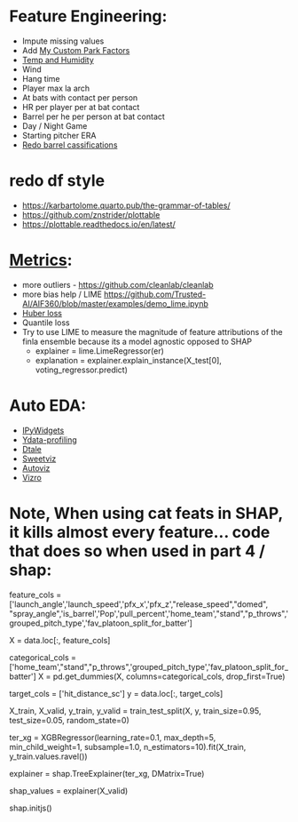# Feature Engineering:
- Impute missing values
- Add [My Custom Park Factors](https://github.com/dec1costello/Baseball/tree/main/Stadiums)
- [Temp and Humidity](https://towardsdatascience.com/getting-weather-data-in-3-easy-steps-8dc10cc5c859)
- Wind
- Hang time
- Player max la arch
- At bats with contact per person
- HR per player per at bat contact
- Barrel per he per person at bat contact
- Day / Night Game
- Starting pitcher ERA
- [Redo barrel cassifications](https://x.com/JonPgh/status/1706726176973373637?s=20)

# redo df style
- https://karbartolome.quarto.pub/the-grammar-of-tables/
- https://github.com/znstrider/plottable
- https://plottable.readthedocs.io/en/latest/


# [Metrics](https://docs.seldon.io/projects/alibi/en/stable/overview/high_level.html):
- more outliers - https://github.com/cleanlab/cleanlab
- more bias help / LIME https://github.com/Trusted-AI/AIF360/blob/master/examples/demo_lime.ipynb
- [Huber loss](https://medium.com/analytics-vidhya/a-comprehensive-guide-to-loss-functions-part-1-regression-ff8b847675d6)
- Quantile loss
- Try to use LIME to measure the magnitude of feature attributions of the finla ensemble because its a model agnostic opposed to SHAP
  -  explainer = lime.LimeRegressor(er)
  -  explanation = explainer.explain_instance(X_test[0], voting_regressor.predict)

# Auto EDA:
- [IPyWidgets](https://towardsdatascience.com/interactive-controls-for-jupyter-notebooks-f5c94829aee6)
- [Ydata-profiling](https://github.com/ydataai)
- [Dtale](https://github.com/man-group/dtale)
- [Sweetviz](https://towardsdatascience.com/sweetviz-automated-eda-in-python-a97e4cabacde)
- [Autoviz](https://towardsdatascience.com/autoviz-automatically-visualize-any-dataset-75876a4eede4)
- [Vizro](https://github.com/mckinsey/vizro)

# Note, When using cat feats in SHAP, it kills almost every feature... code that does so when used in part 4 / shap:

feature_cols = ['launch_angle','launch_speed','pfx_x','pfx_z',"release_speed","domed", "spray_angle",'is_barrel','Pop','pull_percent','home_team',"stand","p_throws",'grouped_pitch_type','fav_platoon_split_for_batter']

X = data.loc[:, feature_cols]

categorical_cols = ['home_team',"stand","p_throws",'grouped_pitch_type','fav_platoon_split_for_batter']
X = pd.get_dummies(X, columns=categorical_cols, drop_first=True)

target_cols = ['hit_distance_sc']
y = data.loc[:, target_cols]

X_train, X_valid, y_train, y_valid = train_test_split(X, y, train_size=0.95, test_size=0.05, random_state=0)

ter_xg = XGBRegressor(learning_rate=0.1, max_depth=5, min_child_weight=1, subsample=1.0, n_estimators=10).fit(X_train, y_train.values.ravel())

explainer = shap.TreeExplainer(ter_xg, DMatrix=True)

shap_values = explainer(X_valid)

shap.initjs()


